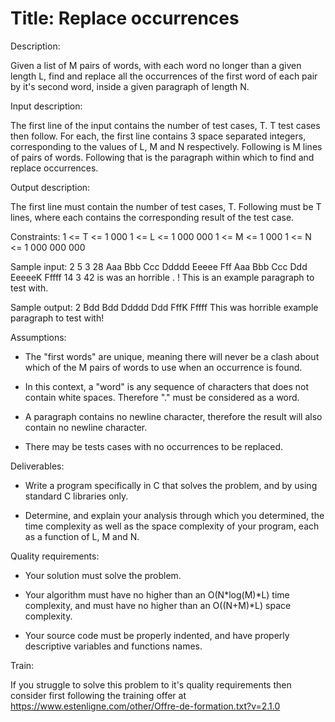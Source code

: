 # Title: Replace occurrences

Description:

Given a list of M pairs of words, with each word no longer than a given length L, find and replace all the occurrences of the first word of each pair by it's second word, inside a given paragraph of length N.

Input description:

The first line of the input contains the number of test cases, T. T test cases then follow. For each, the first line contains 3 space separated integers, corresponding to the values of L, M and N respectively. Following is M lines of pairs of words. Following that is the paragraph within which to find and replace occurrences.

Output description:

The first line must contain the number of test cases, T. Following must be T lines, where each contains the corresponding result of the test case.

Constraints:
1 <= T <= 1 000
1 <= L <= 1 000 000
1 <= M <= 1 000
1 <= N <= 1 000 000 000

Sample input:
2
5 3 28
Aaa Bbb
Ccc Ddddd
Eeeee Fff
Aaa Bbb Ccc Ddd EeeeeK Fffff
14 3 42
is was
an horrible
. !
This is an example paragraph to test with.

Sample output:
2
Bdd Bdd Ddddd Ddd FffK Fffff
This was horrible example paragraph to test with!

Assumptions:

- The "first words" are unique, meaning there will never be a clash about which of the M pairs of words to use when an occurrence is found.

- In this context, a "word" is any sequence of characters that does not contain white spaces. Therefore "." must be considered as a word.

- A paragraph contains no newline character, therefore the result will also contain no newline character.

- There may be tests cases with no occurrences to be replaced.

Deliverables:

- Write a program specifically in C that solves the problem, and by using standard C libraries only.

- Determine, and explain your analysis through which you determined, the time complexity as well as the space complexity of your program, each as a function of L, M and N.

Quality requirements:

- Your solution must solve the problem.

- Your algorithm must have no higher than an O(N*log(M)*L) time complexity, and must have no higher than an O((N+M)\*L) space complexity.

- Your source code must be properly indented, and have properly descriptive variables and functions names.

Train:

If you struggle to solve this problem to it's quality requirements then consider first following the training offer at <https://www.estenligne.com/other/Offre-de-formation.txt?v=2.1.0>
